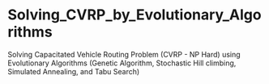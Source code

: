 # Solving_CVRP_by_Evolutionary_Algorithms
Solving Capacitated Vehicle Routing Problem (CVRP - NP Hard) using Evolutionary Algorithms (Genetic Algorithm, Stochastic Hill climbing, Simulated Annealing, and Tabu Search)
